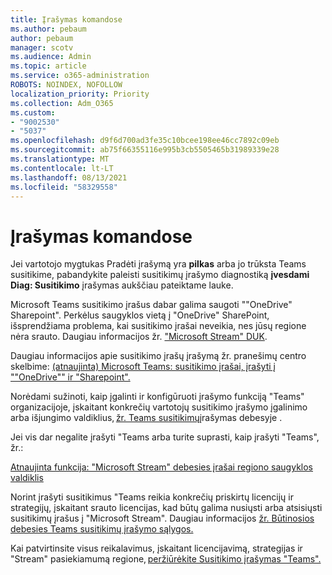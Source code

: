 ```yaml
---
title: Įrašymas komandose
ms.author: pebaum
author: pebaum
manager: scotv
ms.audience: Admin
ms.topic: article
ms.service: o365-administration
ROBOTS: NOINDEX, NOFOLLOW
localization_priority: Priority
ms.collection: Adm_O365
ms.custom:
- "9002530"
- "5037"
ms.openlocfilehash: d9f6d700ad3fe35c10bcee198ee46cc7892c09eb
ms.sourcegitcommit: ab75f66355116e995b3cb5505465b31989339e28
ms.translationtype: MT
ms.contentlocale: lt-LT
ms.lasthandoff: 08/13/2021
ms.locfileid: "58329558"
---
```

# <a name="recording-in-teams"></a>Įrašymas komandose

Jei vartotojo mygtukas Pradėti įrašymą yra **pilkas** arba jo trūksta Teams susitikime, pabandykite paleisti susitikimų įrašymo diagnostiką **įvesdami Diag: Susitikimo** įrašymas aukščiau pateiktame lauke. 

Microsoft Teams susitikimo įrašus dabar galima saugoti ""OneDrive" Sharepoint". Perkėlus saugyklos vietą į "OneDrive" SharePoint, išsprendžiama problema, kai susitikimo įrašai neveikia, nes jūsų regione nėra srauto. Daugiau informacijos žr. ["Microsoft Stream" DUK](https://docs.microsoft.com/stream/faq#which-regions-does-microsoft-stream-host-my-data-in).

Daugiau informacijos apie susitikimo įrašų įrašymą žr. pranešimų centro skelbime: [(atnaujinta) Microsoft Teams: susitikimo įrašai, įrašyti į ""OneDrive"" ir "Sharepoint".](https://portal.microsoft.com/Adminportal/Home?ref=MessageCenter&id=MC222640)

Norėdami sužinoti, kaip įgalinti ir konfigūruoti įrašymo funkciją "Teams" organizacijoje, įskaitant konkrečių vartotojų susitikimo įrašymo įgalinimo arba išjungimo valdiklius, [žr. Teams susitikimų](https://docs.microsoft.com/microsoftteams/cloud-recording)įrašymas debesyje . 

Jei vis dar negalite įrašyti "Teams arba turite suprasti, kaip įrašyti "Teams", žr.: 

[Atnaujinta funkcija: "Microsoft Stream" debesies įrašai regiono saugyklos valdiklis](https://admin.microsoft.com/AdminPortal/Home#/MessageCenter?id=MC214327)

Norint įrašyti susitikimus "Teams reikia konkrečių priskirtų licencijų ir strategijų, įskaitant srauto licencijas, kad būtų galima nusiųsti arba atsisiųsti susitikimų įrašus į "Microsoft Stream". Daugiau informacijos [žr. Būtinosios debesies Teams susitikimų įrašymo sąlygos.](https://docs.microsoft.com/microsoftteams/cloud-recording#prerequisites-for-teams-cloud-meeting-recording)

Kai patvirtinsite visus reikalavimus, įskaitant licencijavimą, strategijas ir "Stream" pasiekiamumą regione, [peržiūrėkite Susitikimo įrašymas "Teams".](https://support.office.com/article/34dfbe7f-b07d-4a27-b4c6-de62f1348c24) 